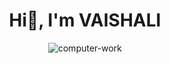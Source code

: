 <h1 align="center"> Hi👋, I'm VAISHALI </h1> 
 <div id="header" align="center">
   
![computer-work](https://user-images.githubusercontent.com/118903883/211190672-87d3534f-5b57-44f3-8389-4827ed09a511.gif) 
  </div>


<!--
**Chaotic-calm/Chaotic-calm** is a ✨ _special_ ✨ repository because its `README.md` (this file) appears on your GitHub profile.

Here are some ideas to get you started:

- 🔭 I’m currently working on ...
- 🌱 I’m currently learning ...
- 👯 I’m looking to collaborate on ...
- 🤔 I’m looking for help with ...
- 💬 Ask me about ...
- 📫 How to reach me: ...
- 😄 Pronouns: ...
- ⚡ Fun fact: ...
-->
